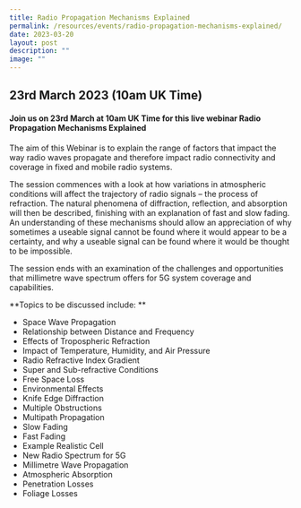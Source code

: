 ```yaml
---
title: Radio Propagation Mechanisms Explained
permalink: /resources/events/radio-propagation-mechanisms-explained/
date: 2023-03-20
layout: post
description: ""
image: ""
---
```

## 23rd March 2023 (10am UK Time)
#### Join us on 23rd March at 10am UK Time for this live webinar Radio Propagation Mechanisms Explained

The aim of this Webinar is to explain the range of factors that impact the way radio waves propagate and therefore impact radio connectivity and coverage in fixed and mobile radio systems.

The session commences with a look at how variations in atmospheric conditions will affect the trajectory of radio signals – the process of refraction.  The natural phenomena of diffraction, reflection, and absorption will then be described, finishing with an explanation of fast and slow fading.  An understanding of these mechanisms should allow an appreciation of why sometimes a useable signal cannot be found where it would appear to be a certainty, and why a useable signal can be found where it would be thought to be impossible. 

The session ends with an examination of the challenges and opportunities that millimetre wave spectrum offers for 5G system coverage and capabilities.

**Topics to be discussed include:
**
* Space Wave Propagation
* Relationship between Distance and Frequency
* Effects of Tropospheric Refraction
* Impact of Temperature, Humidity, and Air Pressure
* Radio Refractive Index Gradient
* Super and Sub-refractive Conditions
* Free Space Loss
* Environmental Effects
* Knife Edge Diffraction
* Multiple Obstructions
* Multipath Propagation
* Slow Fading
* Fast Fading
* Example Realistic Cell
* New Radio Spectrum for 5G
* Millimetre Wave Propagation
* Atmospheric Absorption
* Penetration Losses
* Foliage Losses

